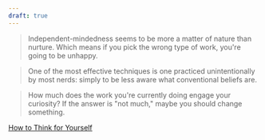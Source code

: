 ```yaml
---
draft: true
---
```


> Independent-mindedness seems to be more a matter of nature than nurture. Which
> means if you pick the wrong type of work, you're going to be unhappy.

> One of the most effective techniques is one practiced unintentionally by most
> nerds: simply to be less aware what conventional beliefs are.

> How much does the work you're currently doing engage your curiosity? If the
> answer is "not much," maybe you should change something.

[How to Think for Yourself](https://paulgraham.com/think.html)
